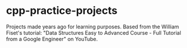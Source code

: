 # cpp-practice-projects
Projects made years ago for learning purposes. Based from the William Fiset's tutorial: "Data Structures Easy to Advanced Course - Full Tutorial from a Google Engineer" on YouTube.
